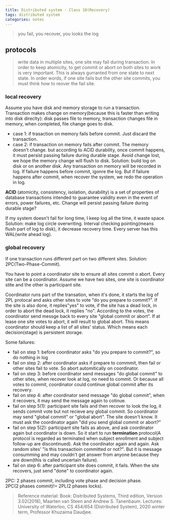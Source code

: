 ```yaml
---
title: Distributed system - Class 18(Recovery)
tags: distributed system
categories: notes
---
```

> you fail, you recover, you looks the log

## protocols
> write data in multiple sites, one site may fail during transaction. In order to keep atomicity, to get commit or abort on both sites to work is very important. This is always gurranted from one state to next state. In order words, if one site fails but the other site commits, you must think how to reover the fail site.

### local recovery
Assume you have disk and memory storage to run a transaction. Transaction makes change on memory(because this is faster than writing into disk direclty): disk passes file to memory, transaction changes file in memory, when completed, file change goes to disk. 
+ case 1: if trasaction on memory fails before commit. Just discard the transaction.
+ case 2: if transaction on memory fails after commit. The memory doesn't change. but according to ACID durability, once commit happens, it must persist passing failure during durable stage. Avoid change lost, we hope the memory change will flush to disk. Solution: build log on disk or on another disk. Any transaction on memory will be recorded in log. If failure happens before commit, igonre the log. But if failure happens after commit, when recover the system, we redo the operation in log.

**ACID** (atomicity, consistency, isolation, durability) is a set of properties of database transactions intended to guarantee validity even in the event of errors, power failures, etc. Change will persist passing failure during durable stage?

If my system doesn't fail for long time, I keep log all the time, it waste space. Solution: make log circle overwriting. Interval checking pointing(means flush part of log to disk), it decrease recovery time. Every server has this WAL(write ahead log).

### global recovery
If one transaction runs different part on two different sites. Solution: 2PC(Two-Phase-Commit).

You have to point a coordinator site to ensure all sites commit o abort. Every site can be a coordinator. Assume we have two sites, one site is coordinator stite and the other is participant site.

Coordinator runs part of the transation, when it's done, it starts the log of 2PL protocal and asks other sites to vote "do you prepare to commit?". If the site is also done, it replies"yes" to vote, if the site has a dead lock, in order to abort the dead lock, it replies "no". According to the votes, the coordinator send messge back to every site "global commit or abort". If at lease one site votes to abort, it will result to global abort. This means coordinator should keep a list of all sites' status. Which means each decision(stage) is persistent storage.

Some failures:
+ fail on step 1: before coordinator asks "do you prepare to commit?", so do nothing in log
+ fail on step 2: after coordinator asks if prepare to commmit, then fail or other sites fail to vote. So abort automitically on coordinator.
+ fail on step 3: before coordinator send messages "do global commit" to other sites, when recover look at log, no need to commit. Or because all votes to commit, coordinator could continue global commit after its recovery.
+ fail on step 4: after coordinator send message "do global commit", when it recovers, it may send the message again to cotinue.
+ fail on step 5(1): participant site fails and then recover to look the log, it sends commit vote but not recieve any global commit. So coordinator may send "global commit" or "global abort". The site doesn't know. It must ask the coordinator again "did you send global commit or abort?"
+ fail on step 5(2): participant site fails as above, and ask coordinator again but coordinator is down. So it start to run **termination** protocol(A protocol is regarded as terminated when subject enrollment and subject follow-up are discontinued). Ask the coordinator again and again. Ask random sites' "is this transactioin committed or not?". But it is message consumming and may couldn't get answer from anyone because they are down(this is called uncertain failure).
+ fail on step 6: after participant site does commit, it fails. When the site recovers, just send "done" to coordinator again.

2PC: 2 phases commit, including vote phase and decision phase. <br>
2PC(2 phases commit)!= 2PL(2 phases locks).

> Reference material: 
> Book: Distributed Systems, Third edition, Version 3.02(2018), Maarten van Steen and Andrew S. Tanenbaum.
> Lectures: University of Waterloo, CS 454/654 (Distributed System), 2020 winter term, Professor Khuzaima Daudjee.